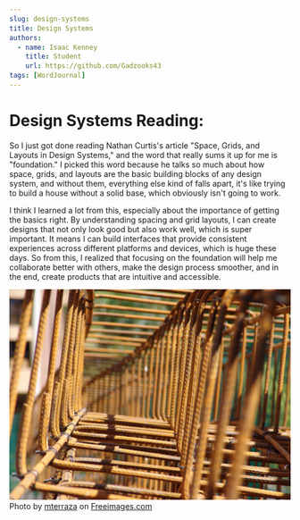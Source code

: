 ```yaml
---
slug: design-systems
title: Design Systems
authors:
  - name: Isaac Kenney
    title: Student
    url: https://github.com/Gadzooks43
tags: [WordJournal]
---
```

# Design Systems Reading:

So I just got done reading Nathan Curtis's article "Space, Grids, and Layouts in Design Systems," and the word that really sums it up for me is "foundation." I picked this word because he talks so much about how space, grids, and layouts are the basic building blocks of any design system, and without them, everything else kind of falls apart, it's like trying to build a house without a solid base, which obviously isn't going to work.

I think I learned a lot from this, especially about the importance of getting the basics right. By understanding spacing and grid layouts, I can create designs that not only look good but also work well, which is super important. It means I can build interfaces that provide consistent experiences across different platforms and devices, which is huge these days. So from this, I realized that focusing on the foundation will help me collaborate better with others, make the design process smoother, and in the end, create products that are intuitive and accessible.

![photo](foundation.jpg)
Photo by <a href="/photographer/mterraza-43107">mterraza</a> on <a href="/">Freeimages.com</a>